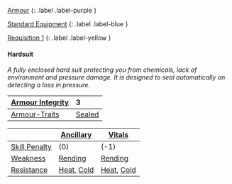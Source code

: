 
[Armour](Game/Core/Armour)
{: .label .label-purple }

[Standard Equipment](Game/Standard-Equipment)
{: .label .label-blue }

[Requisition 1](Game/Deployment#Requisition)
{: .label .label-yellow }

#### Hardsuit
*A fully enclosed hard suit protecting you from chemicals, lack of environment and pressure damage. It is designed to seal automatically on detecting a loss in pressure.*

| [Armour Integrity](Game/Core/Armour#Armour%20Integrity) | 3 |
| :---- | :---- |
| [Armour-Traits](Game/Core/Armour-Traits) | [Sealed](Game/Core/Armour-Traits#Sealed) |

|  | [Ancillary](Game/Core/Injury#Ancillary) | [Vitals](Game/Core/Injury#Vitals) |
| ---- | ---- | ---- |
| [Skill Penalty](Game/Core/Armour#Skill%20Penalty) | (0) | (-1) |
| [Weakness](Game/Core/Armour#Weakness%20and%20Resistance) | [Rending](Game/Core/Injury#Rending) | [Rending](Game/Core/Injury#Rending) |
| [Resistance](Game/Core/Armour#Weakness%20and%20Resistance) | [Heat](Game/Core/Injury#Heat), [Cold](Game/Core/Injury#Cold) | [Heat](Game/Core/Injury#Heat), [Cold](Game/Core/Injury#Cold) |

